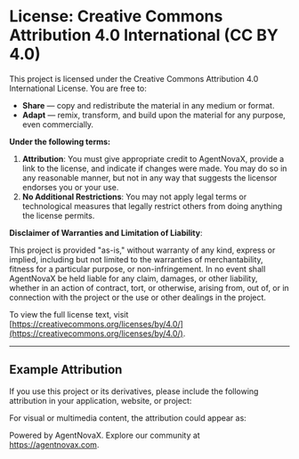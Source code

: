 # License: Creative Commons Attribution 4.0 International (CC BY 4.0)

This project is licensed under the Creative Commons Attribution 4.0 International License. You are free to:

- **Share** — copy and redistribute the material in any medium or format.
- **Adapt** — remix, transform, and build upon the material for any purpose, even commercially.

**Under the following terms:**

1. **Attribution**: You must give appropriate credit to AgentNovaX, provide a link to the license, and indicate if changes were made. You may do so in any reasonable manner, but not in any way that suggests the licensor endorses you or your use.
2. **No Additional Restrictions**: You may not apply legal terms or technological measures that legally restrict others from doing anything the license permits.

**Disclaimer of Warranties and Limitation of Liability**:

This project is provided "as-is," without warranty of any kind, express or implied, including but not limited to the warranties of merchantability, fitness for a particular purpose, or non-infringement. In no event shall AgentNovaX be held liable for any claim, damages, or other liability, whether in an action of contract, tort, or otherwise, arising from, out of, or in connection with the project or the use or other dealings in the project.

To view the full license text, visit [https://creativecommons.org/licenses/by/4.0/](https://creativecommons.org/licenses/by/4.0/).

---

## Example Attribution

If you use this project or its derivatives, please include the following attribution in your application, website, or project:


For visual or multimedia content, the attribution could appear as:

Powered by AgentNovaX. Explore our community at https://agentnovax.com.
